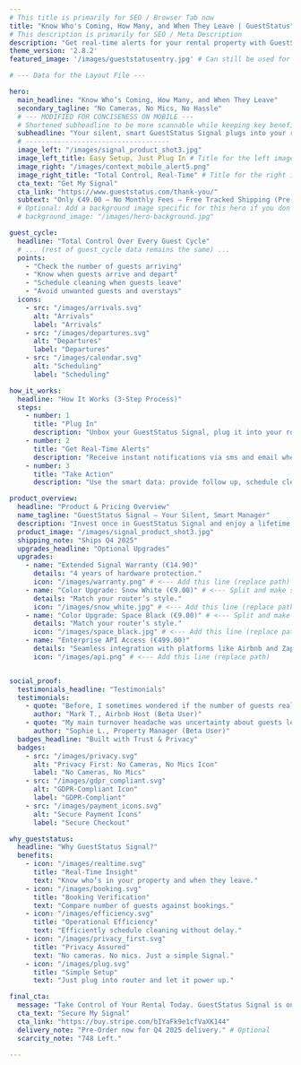 ```yaml
---
# This title is primarily for SEO / Browser Tab now
title: "Know Who's Coming, How Many, and When They Leave | GuestStatus"
# This description is primarily for SEO / Meta Description
description: "Get real-time alerts for your rental property with GuestStatus Signal. No cameras, no mics, no hassle. Verify bookings, schedule cleanings, and more."
theme_version: '2.8.2'
featured_image: '/images/gueststatusentry.jpg' # Can still be used for SEO/Sharing, but not the layout

# --- Data for the Layout File ---

hero:
  main_headline: "Know Who’s Coming, How Many, and When They Leave"
  secondary_tagline: "No Cameras, No Mics, No Hassle"
  # --- MODIFIED FOR CONCISENESS ON MOBILE ---
  # Shortened subheadline to be more scannable while keeping key benefits/actions
  subheadline: "Your silent, smart GuestStatus Signal plugs into your router and sends free, real-time alerts. Verify number of guests, schedule cleaning, and act swiftly when unexpected acts occur."
  # ------------------------------------
  image_left: "/images/signal_product_shot3.jpg"
  image_left_title: Easy Setup, Just Plug In # Title for the left image
  image_right: "/images/context_mobile_alert5.png"
  image_right_title: "Total Control, Real-Time" # Title for the right image
  cta_text: "Get My Signal"
  cta_link: "https://www.gueststatus.com/thank-you/"
  subtext: "Only €49.00 – No Monthly Fees – Free Tracked Shipping (Pre-Order: Ships Q4 2025)"
  # Optional: Add a background image specific for this hero if you don't want the featured_image
  # background_image: "/images/hero-background.jpg"

guest_cycle:
  headline: "Total Control Over Every Guest Cycle"
  # ... (rest of guest_cycle data remains the same) ...
  points:
    - "Check the number of guests arriving"
    - "Know when guests arrive and depart"
    - "Schedule cleaning when guests leave"
    - "Avoid unwanted guests and overstays"
  icons:
    - src: "/images/arrivals.svg"
      alt: "Arrivals"
      label: "Arrivals"
    - src: "/images/departures.svg"
      alt: "Departures"
      label: "Departures"
    - src: "/images/calendar.svg"
      alt: "Scheduling"
      label: "Scheduling"

how_it_works:
  headline: "How It Works (3-Step Process)"
  steps:
    - number: 1
      title: "Plug In"
      description: "Unbox your GuestStatus Signal, plug it into your router using the included cable, and let it power up. It’s truly plug-and-play—no tech headaches."
    - number: 2
      title: "Get Real-Time Alerts"
      description: "Receive instant notifications via sms and email when guests arrive or depart. Each alert shows the number of people, giving you full control."
    - number: 3
      title: "Take Action"
      description: "Use the smart data: provide follow up, schedule cleaning, tackle issues as squatting, and more. Enjoy complete operational control."

product_overview:
  headline: "Product & Pricing Overview"
  name_tagline: "GuestStatus Signal – Your Silent, Smart Manager"
  description: "Invest once in GuestStatus Signal and enjoy a lifetime of free, reliable alerts. Ensure every booking is executed exactly as planned—all without compromising guest privacy. Only €49.00 and it plugs directly into your router for instantaneous alerts of arrivals, departures, and number of people."
  product_image: "/images/signal_product_shot3.jpg"
  shipping_note: "Ships Q4 2025"
  upgrades_headline: "Optional Upgrades"
  upgrades:
    - name: "Extended Signal Warranty (€14.90)"
      details: "4 years of hardware protection."
      icon: "/images/warranty.png" # <--- Add this line (replace path)
    - name: "Color Upgrade: Snow White (€9.00)" # <--- Split and make specific
      details: "Match your router’s style."
      icon: "/images/snow_white.jpg" # <--- Add this line (replace path)
    - name: "Color Upgrade: Space Black (€9.00)" # <--- Split and make specific
      details: "Match your router’s style."
      icon: "/images/space_black.jpg" # <--- Add this line (replace path)
    - name: "Enterprise API Access (€499.00)"
      details: "Seamless integration with platforms like Airbnb and Zapier."
      icon: "/images/api.png" # <--- Add this line (replace path)


social_proof:
  testimonials_headline: "Testimonials"
  testimonials:
    - quote: "Before, I sometimes wondered if the number of guests really matched the booking. Now, the Signal gives me a subtle data point – a quiet notification if it detects more activity than the reservation suggests. This empowers me to verify things discreetly if needed. That level of certainty is a huge relief."
      author: "Mark T., Airbnb Host (Beta User)"
    - quote: "My main turnover headache was uncertainty about guests leaving. Signal's alert when the property is truly empty is a game-changer. It ensures precise cleaning scheduling and efficient operations, saving time while respecting guest privacy."
      author: "Sophie L., Property Manager (Beta User)"
  badges_headline: "Built with Trust & Privacy"
  badges:
    - src: "/images/privacy.svg"
      alt: "Privacy First: No Cameras, No Mics Icon"
      label: "No Cameras, No Mics"
    - src: "/images/gdpr_compliant.svg"
      alt: "GDPR-Compliant Icon"
      label: "GDPR-Compliant"
    - src: "/images/payment_icons.svg"
      alt: "Secure Payment Icons"
      label: "Secure Checkout"

why_gueststatus:
  headline: "Why GuestStatus Signal?"
  benefits:
    - icon: "/images/realtime.svg"
      title: "Real-Time Insight"
      text: "Know who’s in your property and when they leave."
    - icon: "/images/booking.svg"
      title: "Booking Verification"
      text: "Compare number of guests against bookings."
    - icon: "/images/efficiency.svg"
      title: "Operational Efficiency"
      text: "Efficiently schedule cleaning without delay."
    - icon: "/images/privacy_first.svg"
      title: "Privacy Assured"
      text: "No cameras. No mics. Just a simple Signal."
    - icon: "/images/plug.svg"
      title: "Simple Setup"
      text: "Just plug into router and let it power up."

final_cta:
  message: "Take Control of Your Rental Today. GuestStatus Signal is only <span class='f2 b navy dbi'>€49.00</span>—<span class='navy b'>no subscriptions, no monthly fees</span>. Secure your device and your peace of mind now."
  cta_text: "Secure My Signal"
  cta_link: "https://buy.stripe.com/bIYaFk9e1cfVaXK144"
  delivery_note: "Pre-Order now for Q4 2025 delivery." # Optional
  scarcity_note: "748 Left."

---
```

<!-- BODY MUST BE EMPTY BELOW THIS LINE -->